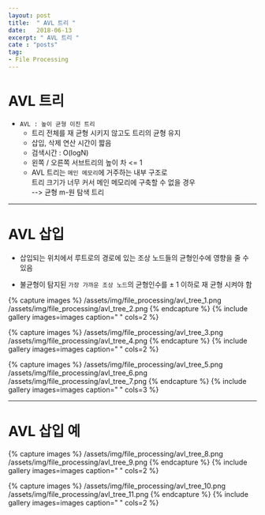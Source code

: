 ```yaml
---
layout: post
title:  " AVL 트리 "
date:   2018-06-13
excerpt: " AVL 트리 "
cate : "posts"
tag:
- File Processing
---
```


# AVL 트리

* `AVL : 높이 균형 이진 트리`
    * 트리 전체를 재 균형 시키지 않고도 트리의 균형 유지
    * 삽입, 삭제 연산 시간이 짧음
    * 검색시간 : O(logN)
    * 왼쪽 / 오른쪽 서브트리의 높이 차 <= 1
    * AVL 트리는 `메인 메모리`에 거주하는 내부 구조로 <br> 트리 크기가 너무 커서 메인 메모리에 구축할 수 없을 경우 <br> --> 균형 m-원 탐색 트리


---

# AVL 삽입

* 삽입되는 위치에서 루트로의 경로에 있는 조상 노드들의 균형인수에 영향을 줄 수 있음

* 불균형이 탐지된 `가장 가까운 조상 노드`의 균형인수를 ± 1 이하로 재 균형 시켜야 함

{% capture images %}
    /assets/img/file_processing/avl_tree_1.png
    /assets/img/file_processing/avl_tree_2.png
{% endcapture %}
{% include gallery images=images caption=" " cols=2 %}

{% capture images %}
    /assets/img/file_processing/avl_tree_3.png
    /assets/img/file_processing/avl_tree_4.png
{% endcapture %}
{% include gallery images=images caption=" " cols=2 %}

{% capture images %}
    /assets/img/file_processing/avl_tree_5.png
    /assets/img/file_processing/avl_tree_6.png
    /assets/img/file_processing/avl_tree_7.png
{% endcapture %}
{% include gallery images=images caption=" " cols=3 %}

---

# AVL 삽입 예

{% capture images %}
    /assets/img/file_processing/avl_tree_8.png
    /assets/img/file_processing/avl_tree_9.png
{% endcapture %}
{% include gallery images=images caption=" " cols=2 %}


{% capture images %}
    /assets/img/file_processing/avl_tree_10.png
    /assets/img/file_processing/avl_tree_11.png
{% endcapture %}
{% include gallery images=images caption=" " cols=2 %}

